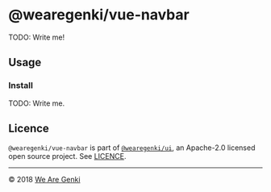 # @wearegenki/vue-navbar

TODO: Write me!

## Usage

### Install

TODO: Write me.

## Licence

`@wearegenki/vue-navbar` is part of [`@wearegenki/ui`](https://github.com/WeAreGenki/ui), an Apache-2.0 licensed open source project. See [LICENCE](https://github.com/WeAreGenki/ui/blob/master/LICENCE).

-----

© 2018 [We Are Genki](https://wearegenki.com)
